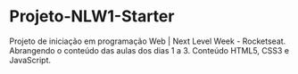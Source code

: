 # Projeto-NLW1-Starter
Projeto de iniciação em programação Web | Next Level Week  - Rocketseat. 
Abrangendo o conteúdo das aulas dos dias 1 a 3.
Conteúdo HTML5, CSS3 e JavaScript.
